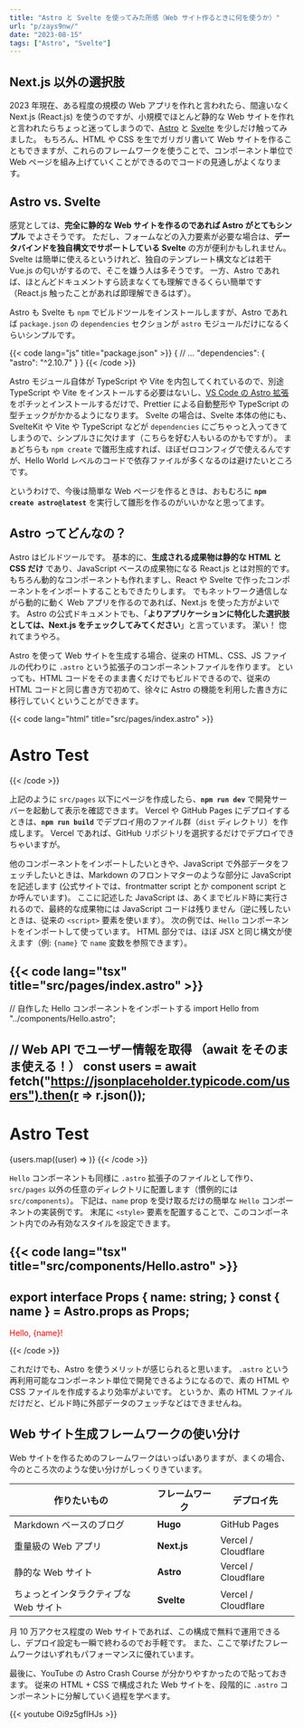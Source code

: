 ```yaml
---
title: "Astro と Svelte を使ってみた所感（Web サイト作るときに何を使うか）"
url: "p/zays9nw/"
date: "2023-08-15"
tags: ["Astro", "Svelte"]
---
```


Next.js 以外の選択肢
----

2023 年現在、ある程度の規模の Web アプリを作れと言われたら、間違いなく Next.js (React.js) を使うのですが、小規模でほとんど静的な Web サイトを作れと言われたらちょっと迷ってしまうので、[Astro](https://astro.build/) と [Svelte](https://svelte.dev/) を少しだけ触ってみました。
もちろん、HTML や CSS を生でガリガリ書いて Web サイトを作ることもできますが、これらのフレームワークを使うことで、コンポーネント単位で Web ページを組み上げていくことができるのでコードの見通しがよくなります。


Astro vs. Svelte
----

感覚としては、__完全に静的な Web サイトを作るのであれば Astro がとてもシンプル__ でよさそうです。
ただし、フォームなどの入力要素が必要な場合は、__データバインドを独自構文でサポートしている Svelte__ の方が便利かもしれません。
Svelte は簡単に使えるというけれど、独自のテンプレート構文などは若干 Vue.js の匂いがするので、そこを嫌う人は多そうです。
一方、Astro であれば、ほとんどドキュメントすら読まなくても理解できるくらい簡単です（React.js 触ったことがあれば即理解できるはず）。

Astro も Svelte も `npm` でビルドツールをインストールしますが、Astro であれば `package.json` の `dependencies` セクションが `astro` モジュールだけになるくらいシンプルです。

{{< code lang="js" title="package.json" >}}
{
  // ...
  "dependencies": {
    "astro": "^2.10.7"
  }
}
{{< /code >}}

Astro モジュール自体が TypeScript や Vite を内包してくれているので、別途 TypeScript や Vite をインストールする必要はないし、[VS Code の Astro 拡張](https://marketplace.visualstudio.com/items?itemName=astro-build.astro-vscode) をポチッとインストールするだけで、Prettier による自動整形や TypeScript の型チェックがかかるようになります。
Svelte の場合は、Svelte 本体の他にも、SvelteKit や Vite や TypeScript などが `dependencies` にごちゃっと入ってきてしまうので、シンプルさに欠けます（こちらを好む人もいるのかもですが）。
まぁどちらも `npm create` で雛形生成すれば、ほぼゼロコンフィグで使えるんですが、Hello World レベルのコードで依存ファイルが多くなるのは避けたいところです。

というわけで、今後は簡単な Web ページを作るときは、おもむろに __`npm create astro@latest`__ を実行して雛形を作るのがいいかなと思ってます。


Astro ってどんなの？
----

Astro はビルドツールです。
基本的に、__生成される成果物は静的な HTML と CSS だけ__ であり、JavaScript ベースの成果物になる React.js とは対照的です。
もちろん動的なコンポーネントも作れますし、React や Svelte で作ったコンポーネントをインポートすることもできたりします。
でもネットワーク通信しながら動的に動く Web アプリを作るのであれば、Next.js を使った方がよいです。
Astro の公式ドキュメントでも、「__よりアプリケーションに特化した選択肢としては、Next.js をチェックしてみてください__」と言っています。
潔い！
惚れてまうやろ。

Astro を使って Web サイトを生成する場合、従来の HTML、CSS、JS ファイルの代わりに `.astro` という拡張子のコンポーネントファイルを作ります。
といっても、HTML コードをそのまま書くだけでもビルドできるので、従来の HTML コードと同じ書き方で初めて、徐々に Astro の機能を利用した書き方に移行していくということができます。

{{< code lang="html" title="src/pages/index.astro" >}}
<!DOCTYPE html>
<meta charset="UTF-8" />
<title>Astro Test</title>
<h1>Astro Test</h1>
{{< /code >}}

上記のように `src/pages` 以下にページを作成したら、__`npm run dev`__ で開発サーバーを起動して表示を確認できます。
Vercel や GitHub Pages にデプロイするときは、__`npm run build`__ でデプロイ用のファイル群（`dist` ディレクトリ）を作成します。
Vercel であれば、GitHub リポジトリを選択するだけでデプロイできちゃいますが。

他のコンポーネントをインポートしたいときや、JavaScript で外部データをフェッチしたいときは、Markdown のフロントマターのような部分に JavaScript を記述します (公式サイトでは、frontmatter script とか component script とか呼んでいます)。
ここに記述した JavaScript は、あくまでビルド時に実行されるので、最終的な成果物には JavaScript コードは残りません（逆に残したいときは、従来の `<script>` 要素を使います）。
次の例では、`Hello` コンポーネントをインポートして使っています。
HTML 部分では、ほぼ JSX と同じ構文が使えます（例: `{name}` で `name` 変数を参照できます）。

{{< code lang="tsx" title="src/pages/index.astro" >}}
---
// 自作した Hello コンポーネントをインポートする
import Hello from "../components/Hello.astro";

// Web API でユーザー情報を取得 （await をそのまま使える！）
const users = await fetch("https://jsonplaceholder.typicode.com/users").then(r => r.json());
---

<!DOCTYPE html>
<meta charset="UTF-8">
<title>Astro Test</title>
<h1>Astro Test</h1>
{users.map((user) => <Hello name={user.name} />)}
{{< /code >}}

`Hello` コンポーネントも同様に `.astro` 拡張子のファイルとして作り、`src/pages` 以外の任意のディレクトリに配置します（慣例的には `src/components`）。
下記は、`name` prop を受け取るだけの簡単な `Hello` コンポーネントの実装例です。
末尾に `<style>` 要素を配置することで、このコンポーネント内でのみ有効なスタイルを設定できます。

{{< code lang="tsx" title="src/components/Hello.astro" >}}
---
export interface Props {
  name: string;
}
const { name } = Astro.props as Props;
---

<p class="message">Hello, {name}!</p>

<style>
  .message {
    color: red;
  }
</style>
{{< /code >}}

これだけでも、Astro を使うメリットが感じられると思います。
`.astro` という再利用可能なコンポーネント単位で開発できるようになるので、素の HTML や CSS ファイルを作成するより効率がよいです。
というか、素の HTML ファイルだけだと、ビルド時に外部データのフェッチなどはできませんね。


Web サイト生成フレームワークの使い分け
----

Web サイトを作るためのフレームワークはいっぱいありますが、まくの場合、今のところ次のような使い分けがしっくりきています。

| 作りたいもの | フレームワーク | デプロイ先 |
| ---- | ---- | ---- |
| Markdown ベースのブログ | __Hugo__ | GitHub Pages |
| 重量級の Web アプリ | __Next.js__ | Vercel / Cloudflare |
| 静的な Web サイト | __Astro__ | Vercel / Cloudflare |
| ちょっとインタラクティブな Web サイト | __Svelte__ | Vercel / Cloudflare |

月 10 万アクセス程度の Web サイトであれば、この構成で無料で運用できるし、デプロイ設定も一瞬で終わるのでお手軽です。
また、ここで挙げたフレームワークはいずれもパフォーマンスに優れています。

最後に、YouTube の Astro Crash Course が分かりやすかったので貼っておきます。
従来の HTML + CSS で構成された Web サイトを、段階的に `.astro` コンポーネントに分解していく過程を学べます。

{{< youtube Oi9z5gfIHJs >}}

